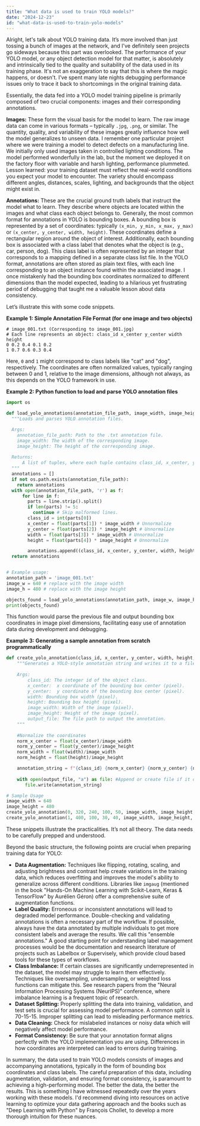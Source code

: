 ```yaml
---
title: "What data is used to train YOLO models?"
date: "2024-12-23"
id: "what-data-is-used-to-train-yolo-models"
---
```


Alright, let's talk about YOLO training data. It’s more involved than just tossing a bunch of images at the network, and I've definitely seen projects go sideways because this part was overlooked. The performance of your YOLO model, or any object detection model for that matter, is absolutely and intrinsically tied to the quality and suitability of the data used in its training phase. It's not an exaggeration to say that this is where the magic happens, or doesn't. I’ve spent many late nights debugging performance issues only to trace it back to shortcomings in the original training data.

Essentially, the data fed into a YOLO model training pipeline is primarily composed of two crucial components: images and their corresponding annotations.

**Images:** These form the visual basis for the model to learn. The raw image data can come in various formats – typically `.jpg`, `.png`, or similar. The quantity, quality, and variability of these images greatly influence how well the model generalizes to unseen data. I remember one particular project where we were training a model to detect defects on a manufacturing line. We initially only used images taken in controlled lighting conditions. The model performed wonderfully in the lab, but the moment we deployed it on the factory floor with variable and harsh lighting, performance plummeted. Lesson learned: your training dataset must reflect the real-world conditions you expect your model to encounter. The variety should encompass different angles, distances, scales, lighting, and backgrounds that the object might exist in.

**Annotations:** These are the crucial ground truth labels that instruct the model what to learn. They describe where objects are located within the images and what class each object belongs to. Generally, the most common format for annotations in YOLO is bounding boxes. A bounding box is represented by a set of coordinates: typically `(x_min, y_min, x_max, y_max)` or `(x_center, y_center, width, height)`. These coordinates define a rectangular region around the object of interest. Additionally, each bounding box is associated with a class label that denotes what the object is (e.g., car, person, dog). This class label is often represented by an integer that corresponds to a mapping defined in a separate class list file. In the YOLO format, annotations are often stored as plain text files, with each line corresponding to an object instance found within the associated image. I once mistakenly had the bounding box coordinates normalized to different dimensions than the model expected, leading to a hilarious yet frustrating period of debugging that taught me a valuable lesson about data consistency.

Let’s illustrate this with some code snippets.

**Example 1: Simple Annotation File Format (for one image and two objects)**
```
# image_001.txt (Corresponding to image_001.jpg)
# Each line represents an object: class_id x_center y_center width height
0 0.2 0.4 0.1 0.2
1 0.7 0.6 0.3 0.4
```
Here, `0` and `1` might correspond to class labels like "cat" and "dog", respectively. The coordinates are often normalized values, typically ranging between 0 and 1, relative to the image dimensions, although not always, as this depends on the YOLO framework in use.

**Example 2: Python function to load and parse YOLO annotation files**

```python
import os

def load_yolo_annotations(annotation_file_path, image_width, image_height):
  """Loads and parses YOLO annotation files.

  Args:
    annotation_file_path: Path to the .txt annotation file.
    image_width: The width of the corresponding image.
    image_height: The height of the corresponding image.
    
  Returns:
      A list of tuples, where each tuple contains class_id, x_center, y_center, width, and height.
  """
  annotations = []
  if not os.path.exists(annotation_file_path):
    return annotations
  with open(annotation_file_path, 'r') as f:
      for line in f:
        parts = line.strip().split()
        if len(parts) != 5:
          continue # Skip malformed lines.
        class_id = int(parts[0])
        x_center = float(parts[1]) * image_width # Unnormalize
        y_center = float(parts[2]) * image_height # Unnormalize
        width = float(parts[3]) * image_width # Unnormalize
        height = float(parts[4]) * image_height # Unnormalize

        annotations.append((class_id, x_center, y_center, width, height))
  return annotations


# Example usage:
annotation_path = 'image_001.txt'
image_w = 640 # replace with the image width
image_h = 480 # replace with the image height

objects_found = load_yolo_annotations(annotation_path, image_w, image_h)
print(objects_found)
```
This function would parse the previous file and output bounding box coordinates in image pixel dimensions, facilitating easy use of annotation data during development and debugging.

**Example 3: Generating a sample annotation from scratch programmatically**

```python
def create_yolo_annotation(class_id, x_center, y_center, width, height, image_width, image_height, output_file):
    """Generates a YOLO-style annotation string and writes it to a file.
    
    Args:
        class_id: The integer id of the object class.
        x_center:  x coordinate of the bounding box center (pixel).
        y_center:  y coordinate of the bounding box center (pixel).
        width: Bounding box width (pixel).
        height: Bounding box height (pixel).
        image_width: Width of the image (pixel).
        image_height: Height of the image (pixel).
        output_file: The file path to output the annotation.
    """
    
    #Normalize the coordinates
    norm_x_center = float(x_center)/image_width
    norm_y_center = float(y_center)/image_height
    norm_width = float(width)/image_width
    norm_height = float(height)/image_height

    annotation_string = f"{class_id} {norm_x_center} {norm_y_center} {norm_width} {norm_height}\n"
    
    with open(output_file, "a") as file: #Append or create file if it does not exist
       file.write(annotation_string)

# Sample Usage
image_width = 640
image_height = 480
create_yolo_annotation(0, 320, 240, 100, 50, image_width, image_height, "sample_annotation.txt")
create_yolo_annotation(1, 400, 100, 30, 40, image_width, image_height, "sample_annotation.txt")

```

These snippets illustrate the practicalities. It’s not all theory. The data needs to be carefully prepped and understood.

Beyond the basic structure, the following points are crucial when preparing training data for YOLO:

*   **Data Augmentation:** Techniques like flipping, rotating, scaling, and adjusting brightness and contrast help create variations in the training data, which reduces overfitting and improves the model's ability to generalize across different conditions. Libraries like `imgaug` (mentioned in the book "Hands-On Machine Learning with Scikit-Learn, Keras & TensorFlow" by Aurélien Géron) offer a comprehensive suite of augmentation functions.
*   **Label Quality:** Erroneous or inconsistent annotations will lead to degraded model performance. Double-checking and validating annotations is often a necessary part of the workflow. If possible, always have the data annotated by multiple individuals to get more consistent labels and average the results. We call this "ensemble annotations." A good starting point for understanding label management processes would be the documentation and research literature of projects such as Labelbox or Supervisely, which provide cloud based tools for these types of workflows.
*   **Class Imbalance:** If certain classes are significantly underrepresented in the dataset, the model may struggle to learn them effectively. Techniques like oversampling, undersampling, or weighted loss functions can mitigate this. See research papers from the "Neural Information Processing Systems (NeurIPS)" conference, where imbalance learning is a frequent topic of research.
*   **Dataset Splitting:** Properly splitting the data into training, validation, and test sets is crucial for assessing model performance. A common split is 70-15-15. Improper splitting can lead to misleading performance metrics.
*   **Data Cleaning:** Check for mislabeled instances or noisy data which will negatively affect model performance.
*   **Format Consistency:** Be sure that your annotation format aligns perfectly with the YOLO implementation you are using. Differences in how coordinates are interpreted can lead to errors during training.

In summary, the data used to train YOLO models consists of images and accompanying annotations, typically in the form of bounding box coordinates and class labels. The careful preparation of this data, including augmentation, validation, and ensuring format consistency, is paramount to achieving a high-performing model. The better the data, the better the results. This is something I have witnessed repeatedly over the years working with these models. I'd recommend diving into resources on active learning to optimize your data gathering approach and the books such as "Deep Learning with Python" by François Chollet, to develop a more thorough intuition for these nuances.
